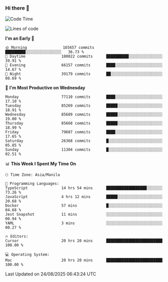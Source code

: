 ### Hi there 👋

<!--START_SECTION:waka-->
![Code Time](http://img.shields.io/badge/Code%20Time-6%2C211%20hrs%2033%20mins-blue)

![Lines of code](https://img.shields.io/badge/From%20Hello%20World%20I%27ve%20Written-149.4%20million%20lines%20of%20code-blue)

**I'm an Early 🐤** 

```text
🌞 Morning                165657 commits      █████████░░░░░░░░░░░░░░░░   36.73 % 
🌆 Daytime                180022 commits      ██████████░░░░░░░░░░░░░░░   39.91 % 
🌃 Evening                66157 commits       ████░░░░░░░░░░░░░░░░░░░░░   14.67 % 
🌙 Night                  39179 commits       ██░░░░░░░░░░░░░░░░░░░░░░░   08.69 % 
```
📅 **I'm Most Productive on Wednesday** 

```text
Monday                   77110 commits       ████░░░░░░░░░░░░░░░░░░░░░   17.10 % 
Tuesday                  85269 commits       █████░░░░░░░░░░░░░░░░░░░░   18.91 % 
Wednesday                85689 commits       █████░░░░░░░░░░░░░░░░░░░░   19.00 % 
Thursday                 85668 commits       █████░░░░░░░░░░░░░░░░░░░░   18.99 % 
Friday                   79607 commits       ████░░░░░░░░░░░░░░░░░░░░░   17.65 % 
Saturday                 26368 commits       █░░░░░░░░░░░░░░░░░░░░░░░░   05.85 % 
Sunday                   11304 commits       █░░░░░░░░░░░░░░░░░░░░░░░░   02.51 % 
```


📊 **This Week I Spent My Time On** 

```text
🕑︎ Time Zone: Asia/Manila

💬 Programming Languages: 
TypeScript               14 hrs 54 mins      ██████████████████░░░░░░░   73.26 % 
JavaScript               4 hrs 12 mins       █████░░░░░░░░░░░░░░░░░░░░   20.68 % 
Docker                   57 mins             █░░░░░░░░░░░░░░░░░░░░░░░░   04.68 % 
Jest Snapshot            11 mins             ░░░░░░░░░░░░░░░░░░░░░░░░░   00.94 % 
YAML                     3 mins              ░░░░░░░░░░░░░░░░░░░░░░░░░   00.27 % 

🔥 Editors: 
Cursor                   20 hrs 20 mins      █████████████████████████   100.00 % 

💻 Operating System: 
Mac                      20 hrs 20 mins      █████████████████████████   100.00 % 
```


 Last Updated on 24/08/2025 06:43:24 UTC
<!--END_SECTION:waka-->


<!--
**rad182/rad182** is a ✨ _special_ ✨ repository because its `README.md` (this file) appears on your GitHub profile.

Here are some ideas to get you started:

- 🔭 I’m currently working on ...
- 🌱 I’m currently learning ...
- 👯 I’m looking to collaborate on ...
- 🤔 I’m looking for help with ...
- 💬 Ask me about ...
- 📫 How to reach me: ...
- 😄 Pronouns: ...
- ⚡ Fun fact: ...
-->
